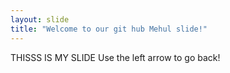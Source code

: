 ```yaml
---
layout: slide
title: "Welcome to our git hub Mehul slide!"
---
```

THISSS IS MY SLIDE
Use the left arrow to go back!
